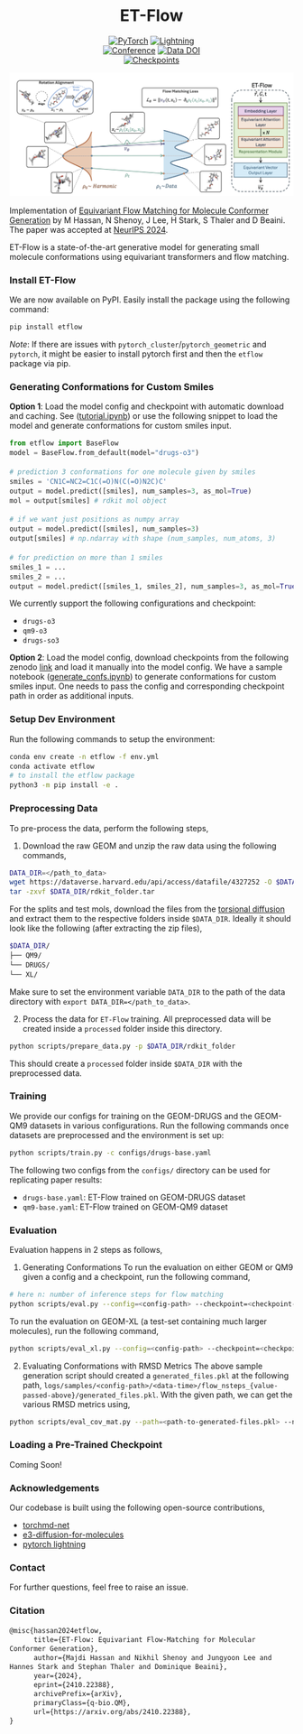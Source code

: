 <div align="center">

# ET-Flow
<a href="https://pytorch.org/get-started/locally/"><img alt="PyTorch" src="https://img.shields.io/badge/PyTorch-ee4c2c?logo=pytorch&logoColor=white"></a>
<a href="https://pytorchlightning.ai/"><img alt="Lightning" src="https://img.shields.io/badge/-Lightning-792ee5?logo=pytorchlightning&logoColor=white"></a><br>
[![Conference](http://img.shields.io/badge/NeurIPS-2024-4b44ce.svg)](https://neurips.cc/virtual/2024/poster/94522)
[![Data DOI](https://zenodo.org/badge/DOI/10.5281/zenodo.14478459.svg)](https://doi.org/10.48550/arXiv.2410.22388)
<br>
[![Checkpoints]( https://img.shields.io/badge/Checkpoints-6AA84F)](https://zenodo.org/records/14226681)

<img src="./img/etflow.png" width="600">
</div>

Implementation of [Equivariant Flow Matching for Molecule Conformer Generation](https://arxiv.org/abs/2410.22388) by M Hassan, N Shenoy, J Lee, H Stark, S Thaler and D Beaini. The paper was accepted at [NeurIPS 2024](https://neurips.cc/virtual/2024/poster/94522).

ET-Flow is a state-of-the-art generative model for generating small molecule conformations using equivariant transformers and flow matching.

### Install ET-Flow
We are now available on PyPI. Easily install the package using the following command:

```bash
pip install etflow
```

*Note*: If there are issues with `pytorch_cluster`/`pytorch_geometric` and `pytorch`, it might be easier to install pytorch first and then the `etflow` package via pip.

### Generating Conformations for Custom Smiles
**Option 1**: Load the model config and checkpoint with automatic download and caching. See ([tutorial.ipynb](tutorial.ipynb)) or use the following snippet to load the model and generate conformations for custom smiles input.

```python
from etflow import BaseFlow
model = BaseFlow.from_default(model="drugs-o3")

# prediction 3 conformations for one molecule given by smiles
smiles = 'CN1C=NC2=C1C(=O)N(C(=O)N2C)C'
output = model.predict([smiles], num_samples=3, as_mol=True)
mol = output[smiles] # rdkit mol object

# if we want just positions as numpy array
output = model.predict([smiles], num_samples=3)
output[smiles] # np.ndarray with shape (num_samples, num_atoms, 3)

# for prediction on more than 1 smiles
smiles_1 = ...
smiles_2 = ...
output = model.predict([smiles_1, smiles_2], num_samples=3, as_mol=True)
```

We currently support the following configurations and checkpoint:
- `drugs-o3`
- `qm9-o3`
- `drugs-so3`

**Option 2**: Load the model config, download checkpoints from the following zenodo [link](https://zenodo.org/records/14226681) and load it manually into the model config. We have a sample notebook ([generate_confs.ipynb](generate_confs.ipynb)) to generate conformations for custom smiles input. One needs to pass the config and corresponding checkpoint path in order as additional inputs.

### Setup Dev Environment
Run the following commands to setup the environment:
```bash
conda env create -n etflow -f env.yml
conda activate etflow
# to install the etflow package
python3 -m pip install -e .
```


### Preprocessing Data
To pre-process the data, perform the following steps,
1. Download the raw GEOM and unzip the raw data using the following commands,

```bash
DATA_DIR=</path_to_data>
wget https://dataverse.harvard.edu/api/access/datafile/4327252 -O $DATA_DIR/rdkit_folder.tar
tar -zxvf $DATA_DIR/rdkit_folder.tar
```

For the splits and test mols, download the files from the [torsional diffusion](https://drive.google.com/drive/folders/1BBRpaAvvS2hTrH81mAE4WvyLIKMyhwN7?usp=drive_link) and extract them to the respective folders inside `$DATA_DIR`. Ideally it should look like the following (after extracting the zip files),

```bash
$DATA_DIR/
├── QM9/
└── DRUGS/
└── XL/
```

Make sure to set the environment variable `DATA_DIR` to the path of the data directory with `export DATA_DIR=</path_to_data>`.

2. Process the data for `ET-Flow` training. All preprocessed data will be created inside a `processed` folder inside this directory.

```bash
python scripts/prepare_data.py -p $DATA_DIR/rdkit_folder
```

This should create a `processed` folder inside `$DATA_DIR` with the preprocessed data.

### Training
We provide our configs for training on the GEOM-DRUGS and the GEOM-QM9 datasets in various configurations. Run the following commands once datasets are preprocessed and the environment is set up:

```bash
python scripts/train.py -c configs/drugs-base.yaml
```

The following two configs from the `configs/` directory can be used for replicating paper results:
- `drugs-base.yaml`: ET-Flow trained on GEOM-DRUGS dataset
- `qm9-base.yaml`: ET-Flow trained on GEOM-QM9 dataset

### Evaluation
Evaluation happens in 2 steps as follows,

1. Generating Conformations
To run the evaluation on either GEOM or QM9 given a config and a checkpoint, run the following command,
```bash
# here n: number of inference steps for flow matching
python scripts/eval.py --config=<config-path> --checkpoint=<checkpoint-path>
```

To run the evaluation on GEOM-XL (a test-set containing much larger molecules), run the following command,
```bash
python scripts/eval_xl.py --config=<config-path> --checkpoint=<checkpoint-path>
```

2. Evaluating Conformations with RMSD Metrics
The above sample generation script should created a `generated_files.pkl` at the following path, `logs/samples/<config-path>/<data-time>/flow_nsteps_{value-passed-above}/generated_files.pkl`. With the given path, we can get the various RMSD metrics using,

```bash
python scripts/eval_cov_mat.py --path=<path-to-generated-files.pkl> --num_workers=10
```

### Loading a Pre-Trained Checkpoint
Coming Soon!

### Acknowledgements
Our codebase is built using the following open-source contributions,
- [torchmd-net](https://github.com/torchmd/torchmd-net)
- [e3-diffusion-for-molecules](https://github.com/ehoogeboom/e3_diffusion_for_molecules)
- [pytorch lightning](https://lightning.ai/pytorch-lightning)

### Contact
For further questions, feel free to raise an issue.

### Citation
```
@misc{hassan2024etflow,
      title={ET-Flow: Equivariant Flow-Matching for Molecular Conformer Generation},
      author={Majdi Hassan and Nikhil Shenoy and Jungyoon Lee and Hannes Stark and Stephan Thaler and Dominique Beaini},
      year={2024},
      eprint={2410.22388},
      archivePrefix={arXiv},
      primaryClass={q-bio.QM},
      url={https://arxiv.org/abs/2410.22388},
}
```
